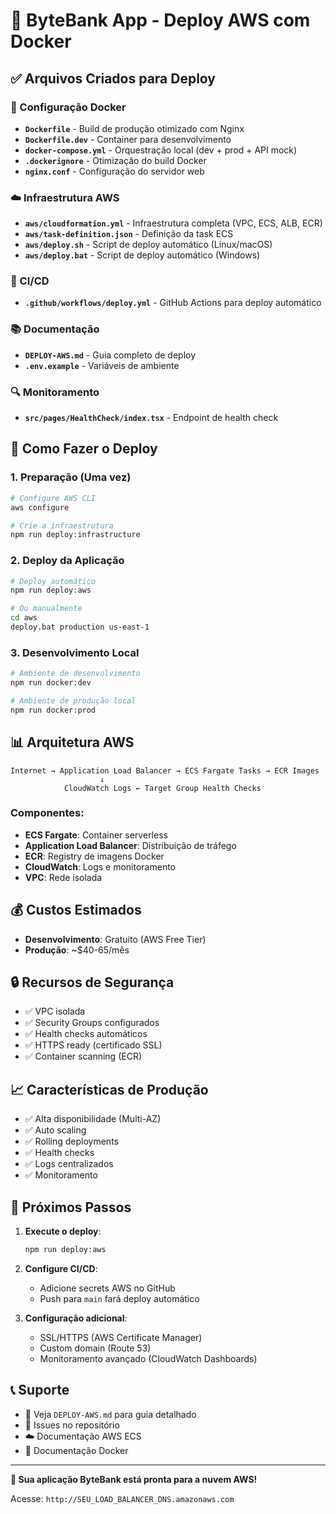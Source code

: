 # 🐋 ByteBank App - Deploy AWS com Docker

## ✅ Arquivos Criados para Deploy

### 🔧 Configuração Docker
- **`Dockerfile`** - Build de produção otimizado com Nginx
- **`Dockerfile.dev`** - Container para desenvolvimento
- **`docker-compose.yml`** - Orquestração local (dev + prod + API mock)
- **`.dockerignore`** - Otimização do build Docker
- **`nginx.conf`** - Configuração do servidor web

### ☁️ Infraestrutura AWS
- **`aws/cloudformation.yml`** - Infraestrutura completa (VPC, ECS, ALB, ECR)
- **`aws/task-definition.json`** - Definição da task ECS
- **`aws/deploy.sh`** - Script de deploy automático (Linux/macOS)
- **`aws/deploy.bat`** - Script de deploy automático (Windows)

### 🚀 CI/CD
- **`.github/workflows/deploy.yml`** - GitHub Actions para deploy automático

### 📚 Documentação
- **`DEPLOY-AWS.md`** - Guia completo de deploy
- **`.env.example`** - Variáveis de ambiente

### 🔍 Monitoramento
- **`src/pages/HealthCheck/index.tsx`** - Endpoint de health check

## 🚀 Como Fazer o Deploy

### 1. Preparação (Uma vez)
```bash
# Configure AWS CLI
aws configure

# Crie a infraestrutura
npm run deploy:infrastructure
```

### 2. Deploy da Aplicação
```bash
# Deploy automático
npm run deploy:aws

# Ou manualmente
cd aws
deploy.bat production us-east-1
```

### 3. Desenvolvimento Local
```bash
# Ambiente de desenvolvimento
npm run docker:dev

# Ambiente de produção local
npm run docker:prod
```

## 📊 Arquitetura AWS

```
Internet → Application Load Balancer → ECS Fargate Tasks → ECR Images
                    ↓
            CloudWatch Logs ← Target Group Health Checks
```

### Componentes:
- **ECS Fargate**: Container serverless
- **Application Load Balancer**: Distribuição de tráfego
- **ECR**: Registry de imagens Docker
- **CloudWatch**: Logs e monitoramento
- **VPC**: Rede isolada

## 💰 Custos Estimados
- **Desenvolvimento**: Gratuito (AWS Free Tier)
- **Produção**: ~$40-65/mês

## 🔒 Recursos de Segurança
- ✅ VPC isolada
- ✅ Security Groups configurados
- ✅ Health checks automáticos
- ✅ HTTPS ready (certificado SSL)
- ✅ Container scanning (ECR)

## 📈 Características de Produção
- ✅ Alta disponibilidade (Multi-AZ)
- ✅ Auto scaling
- ✅ Rolling deployments
- ✅ Health checks
- ✅ Logs centralizados
- ✅ Monitoramento

## 🎯 Próximos Passos

1. **Execute o deploy**:
   ```bash
   npm run deploy:aws
   ```

2. **Configure CI/CD**:
   - Adicione secrets AWS no GitHub
   - Push para `main` fará deploy automático

3. **Configuração adicional**:
   - SSL/HTTPS (AWS Certificate Manager)
   - Custom domain (Route 53)
   - Monitoramento avançado (CloudWatch Dashboards)

## 📞 Suporte

- 📖 Veja `DEPLOY-AWS.md` para guia detalhado
- 🐛 Issues no repositório
- ☁️ Documentação AWS ECS
- 🐳 Documentação Docker

---

**🎉 Sua aplicação ByteBank está pronta para a nuvem AWS!**

Acesse: `http://SEU_LOAD_BALANCER_DNS.amazonaws.com`

